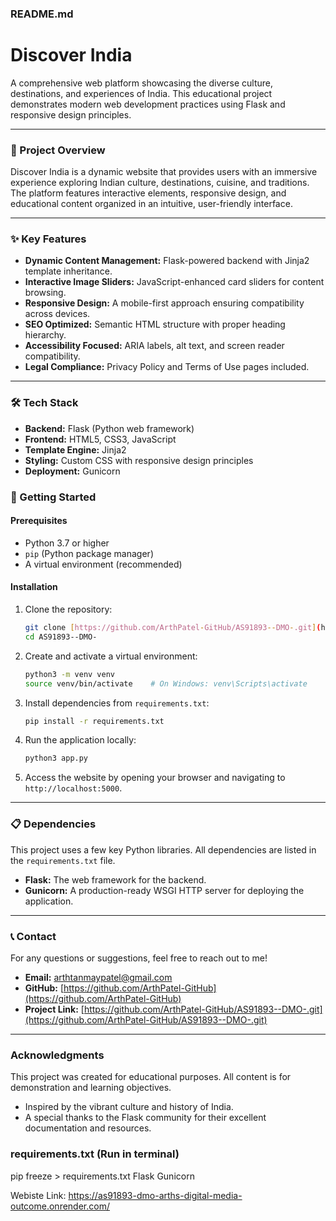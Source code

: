 ### README.md
# Discover India

A comprehensive web platform showcasing the diverse culture, destinations, and experiences of India. This educational project demonstrates modern web development practices using Flask and responsive design principles.

---

### 🚀 Project Overview

Discover India is a dynamic website that provides users with an immersive experience exploring Indian culture, destinations, cuisine, and traditions. The platform features interactive elements, responsive design, and educational content organized in an intuitive, user-friendly interface.

---

### ✨ Key Features

* **Dynamic Content Management:** Flask-powered backend with Jinja2 template inheritance.
* **Interactive Image Sliders:** JavaScript-enhanced card sliders for content browsing.
* **Responsive Design:** A mobile-first approach ensuring compatibility across devices.
* **SEO Optimized:** Semantic HTML structure with proper heading hierarchy.
* **Accessibility Focused:** ARIA labels, alt text, and screen reader compatibility.
* **Legal Compliance:** Privacy Policy and Terms of Use pages included.

---

### 🛠 Tech Stack

* **Backend:** Flask (Python web framework)
* **Frontend:** HTML5, CSS3, JavaScript
* **Template Engine:** Jinja2
* **Styling:** Custom CSS with responsive design principles
* **Deployment:** Gunicorn

### 🚀 Getting Started

#### Prerequisites

* Python 3.7 or higher
* `pip` (Python package manager)
* A virtual environment (recommended)

#### Installation

1.  Clone the repository:
    ```bash
    git clone [https://github.com/ArthPatel-GitHub/AS91893--DMO-.git](https://github.com/ArthPatel-GitHub/AS91893--DMO-.git)
    cd AS91893--DMO-
    ```

2.  Create and activate a virtual environment:
    ```bash
    python3 -m venv venv
    source venv/bin/activate    # On Windows: venv\Scripts\activate
    ```

3.  Install dependencies from `requirements.txt`:
    ```bash
    pip install -r requirements.txt
    ```

4.  Run the application locally:
    ```bash
    python3 app.py
    ```

5.  Access the website by opening your browser and navigating to `http://localhost:5000`.

---

### 📋 Dependencies

This project uses a few key Python libraries. All dependencies are listed in the `requirements.txt` file.

* **Flask:** The web framework for the backend.
* **Gunicorn:** A production-ready WSGI HTTP server for deploying the application.

---

### 📞 Contact

For any questions or suggestions, feel free to reach out to me!

* **Email:** arthtanmaypatel@gmail.com
* **GitHub:** [https://github.com/ArthPatel-GitHub](https://github.com/ArthPatel-GitHub)
* **Project Link:** [https://github.com/ArthPatel-GitHub/AS91893--DMO-.git](https://github.com/ArthPatel-GitHub/AS91893--DMO-.git)

---

### Acknowledgments

This project was created for educational purposes. All content is for demonstration and learning objectives.

* Inspired by the vibrant culture and history of India.
* A special thanks to the Flask community for their excellent documentation and resources.

### requirements.txt (Run in terminal)
pip freeze > requirements.txt
Flask
Gunicorn

Webiste Link: https://as91893-dmo-arths-digital-media-outcome.onrender.com/